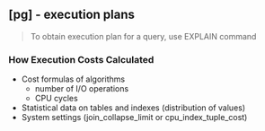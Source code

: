 ## [pg] - execution plans

> To obtain execution plan for a query, use
> EXPLAIN command

### **How Execution Costs Calculated**
* Cost formulas of algorithms
    * number of I/O operations
    * CPU cycles
* Statistical data on tables and indexes (distribution of values)
* System settings (join_collapse_limit or cpu_index_tuple_cost)


